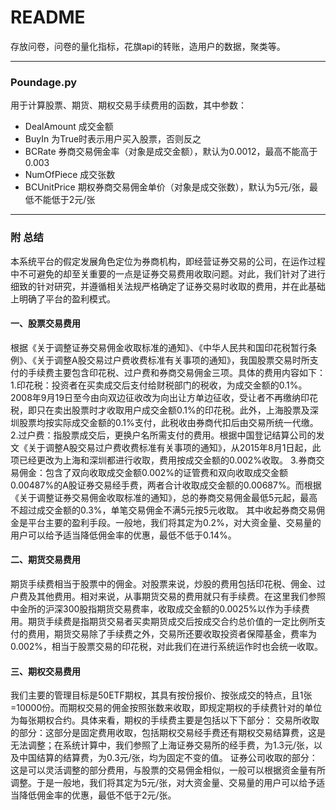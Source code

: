 # README

存放问卷，问卷的量化指标，花旗api的转账，造用户的数据，聚类等。

---

### Poundage.py
用于计算股票、期货、期权交易手续费用的函数，其中参数：
- DealAmount 成交金额
- BuyIn 为True时表示用户买入股票，否则反之
- BCRate 券商交易佣金率（对象是成交金额），默认为0.0012，最高不能高于0.003
- NumOfPiece 成交张数
- BCUnitPrice 期权券商交易佣金单价（对象是成交张数），默认为5元/张，最低不能低于2元/张

---

### 附 总结
本系统平台的假定发展角色定位为券商机构，即经营证券交易的公司，在运作过程中不可避免的却至关重要的一点是证券交易费用收取问题。对此，我们针对了进行细致的针对研究，并遵循相关法规严格确定了证券交易时收取的费用，并在此基础上明确了平台的盈利模式。
  
#### 一、股票交易费用
根据《关于调整证券交易佣金收取标准的通知》、《中华人民共和国印花税暂行条例》、《关于调整A股交易过户费收费标准有关事项的通知》，我国股票交易时所支付的手续费主要包含印花税、过户费和券商交易佣金三项。具体的费用内容如下：
1.印花税：投资者在买卖成交后支付给财税部门的税收，为成交金额的0.1%。2008年9月19日至今由向双边征收改为向出让方单边征收，受让者不再缴纳印花税，即只在卖出股票时才收取用户成交金额0.1%的印花税。此外，上海股票及深圳股票均按实际成交金额的0.1%支付，此税收由券商代扣后由交易所统一代缴。
2.过户费：指股票成交后，更换户名所需支付的费用。根据中国登记结算公司的发文《关于调整A股交易过户费收费标准有关事项的通知》，从2015年8月1日起，此项已经更改为上海和深圳都进行收取，费用按成交金额的0.002%收取。 
3.券商交易佣金：包含了双向收取成交金额0.002%的证管费和双向收取成交金额0.00487%的A股证券交易经手费，两者合计收取成交金额的0.00687%。而根据《关于调整证券交易佣金收取标准的通知》，总的券商交易佣金最低5元起，最高不超过成交金额的0.3%，单笔交易佣金不满5元按5元收取。
其中收起券商交易佣金是平台主要的盈利手段。一般地，我们将其定为0.2%，对大资金量、交易量的用户可以给予适当降低佣金率的优惠，最低不低于0.14%。

#### 二、期货交易费用
期货手续费相当于股票中的佣金。对股票来说，炒股的费用包括印花税、佣金、过户费及其他费用。相对来说，从事期货交易的费用就只有手续费。在这里我们参照中金所的沪深300股指期货交易费率，收取成交金额的0.0025%以作为手续费用。期货手续费是指期货交易者买卖期货成交后按成交合约总价值的一定比例所支付的费用，期货交易除了手续费之外，交易所还要收取投资者保障基金，费率为0.002%，相当于股票交易的印花税，对此我们在进行系统运作时也会统一收取。
  
#### 三、期权交易费用
我们主要的管理目标是50ETF期权，其具有按份报价、按张成交的特点，且1张=10000份。而期权交易的佣金按照张数来收取，即规定期权的手续费针对的单位为每张期权合约。具体来看，期权的手续费主要是包括以下下部分：
交易所收取的部分：这部分是固定费用收取，包括期权交易经手费还有期权交易结算费，这是无法调整；在系统计算中，我们参照了上海证券交易所的经手费，为1.3元/张，以及中国结算的结算费，为0.3元/张，均为固定不变的值。
证券公司收取的部分：这是可以灵活调整的部分费用，与股票的交易佣金相似，一般可以根据资金量有所调整。于是一般地，我们将其定为5元/张，对大资金量、交易量的用户可以给予适当降低佣金率的优惠，最低不低于2元/张。
